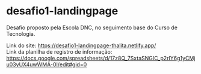 # desafio1-landingpage
Desafio proposto pela Escola DNC, no seguimento base do Curso de Tecnologia. 

Link do site: https://desafio1-landingpage-thalita.netlify.app/ <br>
Link da planilha de registro de informação: https://docs.google.com/spreadsheets/d/17z8Q_7SxtaSNGIC_p2rlY6g1yCMju03yUX4uwWMA-0I/edit#gid=0
